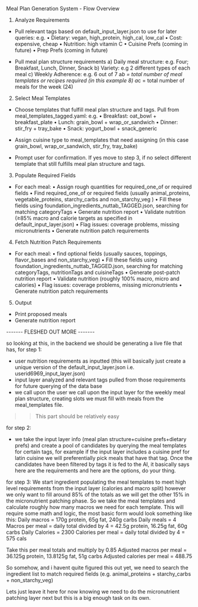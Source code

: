 
Meal Plan Generation System - Flow Overview

1. Analyze Requirements

- Pull relevant tags based on default_input_layer.json to use for later queries:
  e.g.
  • Dietary: vegan, high_protein, high_cal, low_cal
  • Cost: expensive, cheap
  • Nutrition: high vitamin C
  • Cuisine Prefs (coming in future)
  • Prep Prefs (coming in future)

- Pull meal plan structure requirements
  a) Daily meal structure: e.g. Four; Breakfast, Lunch, Dinner, Snack
  b) Variety: e.g 2 different types of each meal
  c) Weekly Adherence: e.g. 6 out of 7
  a*b = total number of meal templates or recipes required (in this example 8)
  a*c = total number of meals for the week (24)
  

2. Select Meal Templates
- Choose templates that fulfill meal plan structure and tags. Pull from meal_templates_tagged.yaml:
  e.g.
  • Breakfast: oat_bowl + breakfast_plate
  • Lunch: grain_bowl + wrap_or_sandwich
  • Dinner: stir_fry + tray_bake
  • Snack: yogurt_bowl + snack_generic

- Assign cuisine type to meal_templates that need assigning (in this case grain_bowl, wrap_or_sandwich, stir_fry, tray_bake)
- Prompt user for confirmation. If yes move to step 3, if no select different template that still fulfills meal plan structure and tags.


3. Populate Required Fields
- For each meal:
  • Assign rough quantities for required_one_of or required fields
  • Find required_one_of or required fields (usually animal_proteins, vegetable_proteins, starchy_carbs and non_starchy_veg )
  • Fill these fields using foundation_ingredients_nuttab_TAGGED.json, searching for matching categoryTags
  • Generate nutrition report
  • Validate nutrition (≥85% macro and calorie targets as specified in default_input_layer.json)
  • Flag issues: coverage problems, missing micronutrients
  • Generate nutrition patch requirements


4. Fetch Nutrition Patch Requirements
- For each meal:
  • find optional fields (usually sauces, toppings, flavor_bases and non_starchy_veg)
  • Fill these fields using foundation_ingredients_nuttab_TAGGED.json, searching for matching categoryTags, nutritionTags and cuisineTags
  • Generate post-patch nutrition report
  • Validate nutrition (roughly 100% macro, micro and calories)
  • Flag issues: coverage problems, missing micronutrients
  • Generate nutrition patch requirements

5. Output
- Print proposed meals
- Generate nutrition report




------- FLESHED OUT MORE -------

so looking at this, in the backend we should be generating a live file that has,
for step 1:
- user nutrition requirements as inputted (this will basically just create a unique version of the default_input_layer.json i.e. userid6969_input_layer.json)
- input layer analyzed and relevant tags pulled from those requirements for future querying of the data base
- we call upon the user we call upon the input layer for the weekly meal plan structure, creating slots we must fill with meals from the meal_templates file. 
>> This part should be relatively easy

for step 2:
- we take the input layer info (meal plan structure+cuisine prefs+dietary prefs) and create a pool of candidates by querying the meal templates for certain tags, for example if the input layer includes a cuisine pref for latin cuisine we will preferentially pick meals that have that tag. Once the candidates have been filtered by tags it is fed to the AI, it basically says here are the requirements and here are the options, do your thing.

for step 3: We start ingredient populating the meal templates to meet high level requirements from the input layer (calories and macro split) however we only want to fill around 85% of the totals as we will get the other 15% in the micronutrient patching phase.
So we take the meal templates and calculate roughly how many macros we need for each template. This will require some math and logic, the most basic form would look something like this:
Daily macros = 170g protein, 65g fat, 240g carbs
Daily meals = 4 
Macros per meal = daily total divided by 4
= 42.5g protein, 16.25g fat, 60g carbs 
Daily Calories = 2300
Calories per meal = daily total divided by 4
= 575 cals 

Take this per meal totals and multiply by 0.85
Adjusted macros per meal = 36.125g protein, 13.8125g fat, 51g carbs
Adjusted calories per meal = 488.75

So somehow, and i havent quite figured this out yet, we need to search the ingredient list to match required fields (e.g. animal_proteins + starchy_carbs + non_starchy_veg)

Lets just leave it here for now knowing we need to do the micronutrient patching layer next but this is a big enough task on its own.
